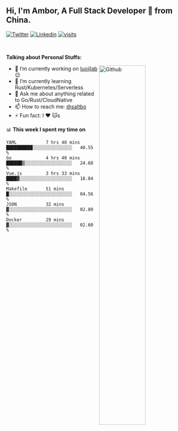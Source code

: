 ## Hi, I'm Ambor, A Full Stack Developer 🚀 from China.

[![Twitter](https://img.shields.io/badge/-saltbo-1ca0f1?style=flat&logo=twitter&logoColor=white)](https://twitter.com/rdsaltbo)
[![Linkedin](https://img.shields.io/badge/-saltbo-blue?style=flat&logo=Linkedin&logoColor=white)](https://www.linkedin.com/in/saltbo/)
[![visits](https://visitor.vercel.app/page/saltbo?color=light-green)](https://github.com/saltbo/)

&nbsp;  

**Talking about Personal Stuffs:**
<!-- Any image aligned to the right. Beware the width  -->
<img width="50%" align="right" alt="Github" src="https://raw.githubusercontent.com/saltbo/saltbo/master/images/git-header.svg" />

- 🔭 I’m currently working on [luojilab](https://github.com/luojilab) :wink:
- 🌱 I’m currently learning Rust/Kubernetes/Serverless
- 💬 Ask me about anything related to Go/Rust/CloudNative
- 📫 How to reach me: [@saltbo](https://twitter.com/rdsaltbo)
- ⚡ Fun fact: I :heart: :cat:s


📊 **This week I spent my time on**
<!--START_SECTION:waka-->

```text
YAML           7 hrs 40 mins   ██████████░░░░░░░░░░░░░░░   40.55 %
Go             4 hrs 40 mins   ██████▒░░░░░░░░░░░░░░░░░░   24.68 %
Vue.js         3 hrs 33 mins   ████▓░░░░░░░░░░░░░░░░░░░░   18.84 %
Makefile       51 mins         █░░░░░░░░░░░░░░░░░░░░░░░░   04.56 %
JSON           32 mins         ▓░░░░░░░░░░░░░░░░░░░░░░░░   02.89 %
Docker         29 mins         ▓░░░░░░░░░░░░░░░░░░░░░░░░   02.60 %
```

<!--END_SECTION:waka-->
